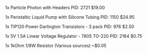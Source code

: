 1x
Particle Photon with Headers
PID: 2721
$19.00

1x
Peristaltic Liquid Pump with Silicone Tubing
PID: 1150
$24.95

1x
TIP120 Power Darlington Transistors - 3 pack
PID: 976
$2.50

1x
5V 1.5A Linear Voltage Regulator - 7805 TO-220
PID: 2164
$0.75

1x
1kOhm 1/8W Resistor
(Various sources)
~$0.05
